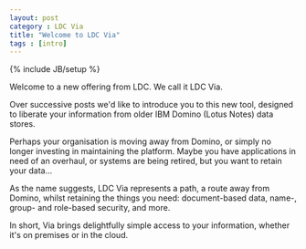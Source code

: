 ```yaml
---
layout: post
category : LDC Via
title: "Welcome to LDC Via"
tags : [intro]
---
```

{% include JB/setup %}

Welcome to a new offering from LDC. We call it LDC Via.

Over successive posts we'd like to introduce you to this new tool, designed to liberate your information from older IBM Domino (Lotus Notes) data stores.

Perhaps your organisation is moving away from Domino, or simply no longer investing in maintaining the platform. Maybe you have applications in need of an overhaul, or systems are being retired, but you want to retain your data…

As the name suggests, LDC Via represents a path, a route away from Domino, whilst retaining the things you need: document-based data, name-, group- and role-based security, and more.

In short, Via brings delightfully simple access to your information, whether it's on premises or in the cloud.
